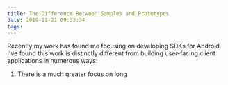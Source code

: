 ```yaml
---
title: The Difference Between Samples and Prototypes
date: 2019-11-21 09:33:34
tags:
---
```


Recently my work has found me focusing on developing SDKs for Android. I've found this work is distinctly different from building user-facing client applications in numerous ways:

1. There is a much greater focus on long
